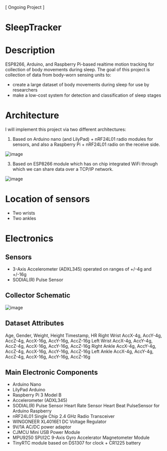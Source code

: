 [ Ongoing Project ]
# SleepTracker
# Description
ESP8266, Arduino, and Raspberry Pi-based realtime motion tracking for collection of body movements during sleep.
The goal of this project is collection of data from body-worn sensing units to:
- create a large dataset of body movements during sleep for use by researchers
- make a low-cost system for detection and classification of sleep stages
# Architecture
I will implement this project via two different architectures:
1. Based on Arduino nano (and LilyPad) + nRF24L01 radio modules for sensors, and also a Raspberry Pi + nRF24L01 radio on the receive side.

![image](https://user-images.githubusercontent.com/19773760/111999611-c7b7af00-8b3a-11eb-8da0-df6b4fac541f.png)

3. Based on ESP8266 module which has on chip integrated WiFi through which we can share data over a TCP/IP network.

![image](https://user-images.githubusercontent.com/19773760/112190237-708d0980-8c22-11eb-887d-5dc1fd5a91b1.png)

# Location of sensors
- Two wrists
- Two ankles
# Electronics
## Sensors
- 3-Axis Accelerometer (ADXL345) operated on ranges of +/-4g and +/-16g
- SODIAL(R) Pulse Sensor
## Collector Schematic
![image](https://user-images.githubusercontent.com/19773760/112004326-4d3d5e00-8b3f-11eb-817e-b1bd86aa7bb6.png)

## Dataset Attributes
Age, Gender, Weight, Height
Timestamp, HR
Right Wrist AccX-4g, AccY-4g, AccZ-4g, AccX-16g, AccY-16g, AccZ-16g
Left Wrist  AccX-4g, AccY-4g, AccZ-4g, AccX-16g, AccY-16g, AccZ-16g
Right Ankle AccX-4g, AccY-4g, AccZ-4g, AccX-16g, AccY-16g, AccZ-16g
Left Ankle  AccX-4g, AccY-4g, AccZ-4g, AccX-16g, AccY-16g, AccZ-16g
## Main Electronic Components
- Arduino Nano
- LilyPad Arduino
- Raspberry Pi 3 Model B
- Accelerometer (ADXL345)
- SODIAL(R) Pulse Sensor Heart Rate Sensor Heart Beat PulseSensor for Arduino Raspberry 
- nRF24L01 Single Chip 2.4 GHz Radio Transceiver
- WINGONEER XL4016E1 DC Voltage Regulator
- 9V/1A AC/DC power adaptor
- CJMCU Mini USB Power Module
- MPU9250 SPI/I2C 9-Axis Gyro Accelerator Magnetometer Module
- TinyRTC module based on DS1307 for clock + CR1225 battery
